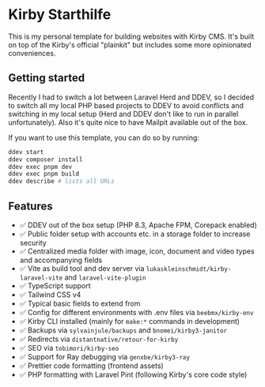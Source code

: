 # Kirby Starthilfe

This is my personal template for building websites with Kirby CMS. It's built on top of the Kirby's official "plainkit" but includes some more opinionated conveniences.

## Getting started

Recently I had to switch a lot between Laravel Herd and DDEV, so I decided to switch all my local PHP based projects to DDEV to avoid conflicts and switching in my local setup (Herd and DDEV don't like to run in parallel unfortunately). Also it's quite nice to have Mailpit available out of the box.

If you want to use this template, you can do so by running:

```bash
ddev start
ddev composer install
ddev exec pnpm dev
ddev exec pnpm build
ddev describe # lists all URLs
```

## Features

- ✅ DDEV out of the box setup (PHP 8.3, Apache FPM, Corepack enabled)
- ✅ Public folder setup with accounts etc. in a storage folder to increase security
- ✅ Centralized media folder with image, icon, document and video types and accompanying fields
- ✅ Vite as build tool and dev server via `lukaskleinschmidt/kirby-laravel-vite` and `laravel-vite-plugin`
- ✅ TypeScript support
- ✅ Tailwind CSS v4
- ✅ Typical basic fields to extend from
- ✅ Config for different environments with .env files via `beebmx/kirby-env`
- ✅ Kirby CLI installed (mainly for `make:*` commands in development)
- ✅ Backups via `sylvainjule/backups` and `bnomei/kirby3-janitor`
- ✅ Redirects via `distantnative/retour-for-kirby`
- ✅ SEO via `tobimori/kirby-seo`
- ✅ Support for Ray debugging via `genxbe/kirby3-ray`
- ✅ Prettier code formatting (frontend assets)
- ✅ PHP formatting with Laravel Pint (following Kirby's core code style)
